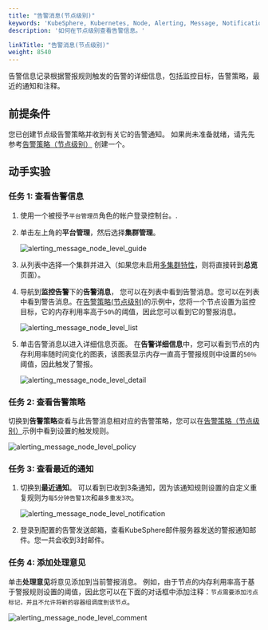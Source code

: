```yaml
---
title: "告警消息(节点级别)"
keywords: 'KubeSphere, Kubernetes, Node, Alerting, Message, Notification'
description: '如何在节点级别查看告警信息。'

linkTitle: "告警消息(节点级别)"
weight: 8540
---
```


告警信息记录根据警报规则触发的告警的详细信息，包括监控目标，告警策略，最近的通知和注释。
## 前提条件

您已创建节点级告警策略并收到有关它的告警通知。 如果尚未准备就绪，请先先参考[告警策略（节点级别）](../alerting-policy/) 创建一个。

## 动手实验

### 任务 1: 查看告警信息

1. 使用一个被授予`平台管理员`角色的帐户登录控制台。.

2. 单击左上角的**平台管理**，然后选择**集群管理**。

    ![alerting_message_node_level_guide](/images/docs/alerting-zh/alerting_message_node_level_guide.png)

3. 从列表中选择一个集群并进入（如果您未启用[多集群特性](../../../multicluster-management/)，则将直接转到**总览**页面）。

4. 导航到**监控告警**下的**告警消息**， 您可以在列表中看到告警消息。您可以在列表中看到警告消息。在[告警策略(节点级别)](../alerting-policy/)的示例中，您将一个节点设置为监控目标，它的内存利用率高于`50%`的阈值，因此您可以看到它的警报消息。

    ![alerting_message_node_level_list](/images/docs/alerting-zh/alerting_message_node_level_list.png)

5. 单击告警消息以进入详细信息页面。 在**告警详细信息**中，您可以看到节点的内存利用率随时间变化的图表，该图表显示内存一直高于警报规则中设置的`50％`阈值，因此触发了警报。

    ![alerting_message_node_level_detail](/images/docs/alerting-zh/alerting_message_node_level_detail.png)

### 任务 2: 查看告警策略

切换到**告警策略**查看与此告警消息相对应的告警策略，您可以在[告警策略（节点级别）](../alerting-policy/)示例中看到设置的触发规则。

![alerting_message_node_level_policy](/images/docs/alerting-zh/alerting_message_node_level_policy.png)

### 任务 3: 查看最近的通知

1. 切换到**最近通知**。 可以看到已收到3条通知，因为该通知规则设置的自定义重复规则为`每5分钟告警1次`和`最多重发3次`。

    ![alerting_message_node_level_notification](/images/docs/alerting-zh/alerting_message_node_level_notification.png)

2. 登录到配置的告警发送邮箱，查看KubeSphere邮件服务器发送的警报通知邮件。您一共会收到3封邮件。

### 任务 4: 添加处理意见

单击**处理意见**将意见添加到当前警报消息。 例如，由于节点的内存利用率高于基于警报规则设置的阈值，因此您可以在下面的对话框中添加注释：`节点需要添加污点标记，并且不允许将新的容器组调度到该节点`。

![alerting_message_node_level_comment](/images/docs/alerting-zh/alerting_message_node_level_comment.png)
